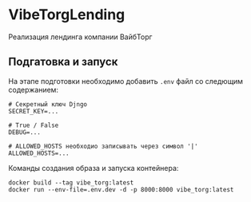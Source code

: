 ﻿# VibeTorgLending
Реализация лендинга компании ВайбТорг

## Подгатовка и запуск

На этапе подготовки необходимо добавить `.env` файл со следющим содержанием:
```dotenv
# Секретный ключ Djngo
SECRET_KEY=...

# True / False
DEBUG=...

# ALLOWED_HOSTS необходио записывать через символ '|'
ALLOWED_HOSTS=...
```

Команды создания образа и запуска контейнера:
```shell
docker build --tag vibe_torg:latest
docker run --env-file=.env.dev -d -p 8000:8000 vibe_torg:latest
```